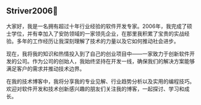 ## Striver2006👋
大家好，我是一名拥有超过十年行业经验的软件开发专家。2006年，我完成了硕士学位，并有幸加入了安防领域的一家领先企业，在那里我积累了宝贵的实战经验。多年的工作经历让我深刻理解了技术的力量以及它如何推动社会进步。

现在，我将我的知识和热情投入到了自己的创业项目中——一家致力于创新软件开发的公司。作为公司的创始人，我始终坚持在开发一线，确保我们的解决方案能够满足客户的需求并推动技术边界。

在我的技术博客中，我将分享我的专业见解、行业趋势分析以及实用的编程技巧。欢迎对软件开发和技术创新感兴趣的朋友们关注我的博客，一起探讨、学习和成长。

<!--
**striver2006/Striver2006** is a ✨ _special_ ✨ repository because its `README.md` (this file) appears on your GitHub profile.

Here are some ideas to get you started:

- 🔭 I’m currently working on ...
- 🌱 I’m currently learning ...
- 👯 I’m looking to collaborate on ...
- 🤔 I’m looking for help with ...
- 💬 Ask me about ...
- 📫 How to reach me: ...
- 😄 Pronouns: ...
- ⚡ Fun fact: ...
-->
